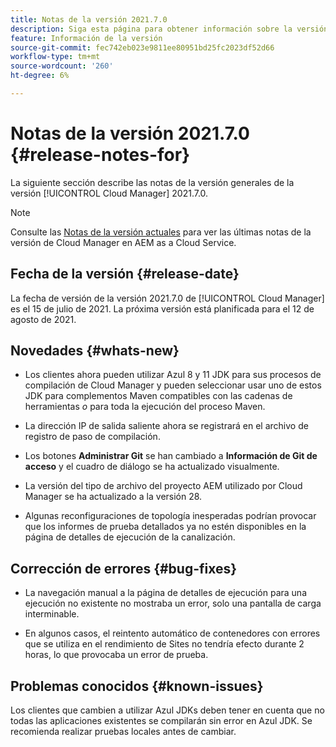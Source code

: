 ```yaml
---
title: Notas de la versión 2021.7.0
description: Siga esta página para obtener información sobre la versión 2021.7.0 de Cloud Manager
feature: Información de la versión
source-git-commit: fec742eb023e9811ee80951bd25fc2023df52d66
workflow-type: tm+mt
source-wordcount: '260'
ht-degree: 6%

---
```


# Notas de la versión 2021.7.0 {#release-notes-for}

La siguiente sección describe las notas de la versión generales de la versión [!UICONTROL Cloud Manager] 2021.7.0.

>[!NOTE]
>Consulte las [Notas de la versión actuales](https://experienceleague.adobe.com/docs/experience-manager-cloud-service/onboarding/getting-access/release-notes-cloud-manager/release-notes-cm-current.html?lang=en#getting-access) para ver las últimas notas de la versión de Cloud Manager en AEM as a Cloud Service.

## Fecha de la versión {#release-date}

La fecha de versión de la versión 2021.7.0 de [!UICONTROL Cloud Manager] es el 15 de julio de 2021.
La próxima versión está planificada para el 12 de agosto de 2021.

## Novedades {#whats-new}

* Los clientes ahora pueden utilizar Azul 8 y 11 JDK para sus procesos de compilación de Cloud Manager y pueden seleccionar usar uno de estos JDK para complementos Maven compatibles con las cadenas de herramientas *o* para toda la ejecución del proceso Maven.

* La dirección IP de salida saliente ahora se registrará en el archivo de registro de paso de compilación.

* Los botones **Administrar Git** se han cambiado a **Información de Git de acceso** y el cuadro de diálogo se ha actualizado visualmente.

* La versión del tipo de archivo del proyecto AEM utilizado por Cloud Manager se ha actualizado a la versión 28.

* Algunas reconfiguraciones de topología inesperadas podrían provocar que los informes de prueba detallados ya no estén disponibles en la página de detalles de ejecución de la canalización.

## Corrección de errores {#bug-fixes}

* La navegación manual a la página de detalles de ejecución para una ejecución no existente no mostraba un error, solo una pantalla de carga interminable.

* En algunos casos, el reintento automático de contenedores con errores que se utiliza en el rendimiento de Sites no tendría efecto durante 2 horas, lo que provocaba un error de prueba.

## Problemas conocidos {#known-issues}

Los clientes que cambien a utilizar Azul JDKs deben tener en cuenta que no todas las aplicaciones existentes se compilarán sin error en Azul JDK. Se recomienda realizar pruebas locales antes de cambiar.